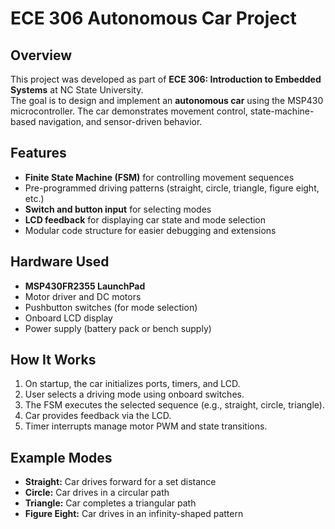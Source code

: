 # ECE 306 Autonomous Car Project  

## Overview  
This project was developed as part of **ECE 306: Introduction to Embedded Systems** at NC State University.  
The goal is to design and implement an **autonomous car** using the MSP430 microcontroller. The car demonstrates movement control, state-machine-based navigation, and sensor-driven behavior.  

## Features  
- **Finite State Machine (FSM)** for controlling movement sequences  
- Pre-programmed driving patterns (straight, circle, triangle, figure eight, etc.)  
- **Switch and button input** for selecting modes  
- **LCD feedback** for displaying car state and mode selection  
- Modular code structure for easier debugging and extensions  

## Hardware Used  
- **MSP430FR2355 LaunchPad**  
- Motor driver and DC motors  
- Pushbutton switches (for mode selection)  
- Onboard LCD display  
- Power supply (battery pack or bench supply)  

## How It Works  
1. On startup, the car initializes ports, timers, and LCD.  
2. User selects a driving mode using onboard switches.  
3. The FSM executes the selected sequence (e.g., straight, circle, triangle).  
4. Car provides feedback via the LCD.  
5. Timer interrupts manage motor PWM and state transitions.  

## Example Modes  
- **Straight:** Car drives forward for a set distance  
- **Circle:** Car drives in a circular path  
- **Triangle:** Car completes a triangular path  
- **Figure Eight:** Car drives in an infinity-shaped pattern  
